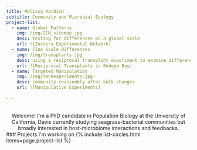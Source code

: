```yaml
---
title: Melissa Kardish
subtitle: Community and Microbial Ecology
project-list: 
  - name: Global Patterns
    img: /img/ZEN_sitemap.jpg
    desc: testing for differences on a global scale
    url: ![Zostera Experimental Network]
  - name: Fine Scale Differences
    img: /img/transplants.jpg
    desc: using a reciprocal transplant experiment to examine differences in community assembly
    url: ![Reciprocal Transplants in Bodega Bay]
  - name: Targeted Manipulation
    img: /img/tankexperiments.jpg
    desc: community reassembly after bulk changes
    url: ![Manipulative Experiments]
  
---
```

<br/>
<center>
Welcome! I'm a PhD candidate in Population Biology at the University of California, Davis currently studying seagrass-bacterial communities but broadly interested in host-microbiome interactions and feedbacks.
</center>  
### Projects I'm working on
{% include list-circles.html items=page.project-list %}
